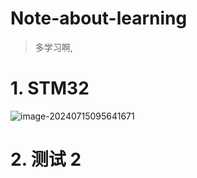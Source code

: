 # Note-about-learning

> 多学习啊,

# 1. STM32

![image-20240715095641671](https://gitee.com/wheremy/blog-image/raw/master/img/20240715095648.png)

# 2. 测试 2